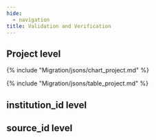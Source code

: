 ```yaml
---
hide:
  - navigation
title: Validation and Verification
---
```


## Project level
{%
  include "Migration/jsons/chart_project.md"
%}

{%
  include "Migration/jsons/table_project.md"
%}

## institution_id level

## source_id level
